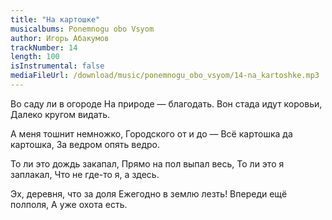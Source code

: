 ```yaml
---
title: "На картошке"
musicalbums: Ponemnogu obo Vsyom
author: Игорь Абакумов
trackNumber: 14
length: 100
isInstrumental: false
mediaFileUrl: /download/music/ponemnogu_obo_vsyom/14-na_kartoshke.mp3
---
```


Во саду ли в огороде
На природе — благодать.
Вон стада идут коровьи,
Далеко кругом видать.

А меня тошнит немножко,
Городского от и до —
Всё картошка да картошка,
За ведром опять ведро.

То ли это дождь закапал,
Прямо на пол выпал весь,
То ли это я заплакал,
Что не где-то я, а здесь.

Эх, деревня, что за доля
Ежегодно в землю лезть!
Впереди ещё полполя,
А уже охота есть.
